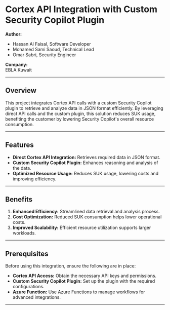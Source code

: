 # Cortex API Integration with Custom Security Copilot Plugin  

**Author:**  
- Hassan Al Faisal, Software Developer  
- Mohamed Sami Saoud, Technical Lead  
- Omar Sabri, Security Engineer  

**Company:**  
EBLA Kuwait  

---

## Overview  

This project integrates Cortex API calls with a custom Security Copilot plugin to retrieve and analyze data in JSON format efficiently. By leveraging direct API calls and the custom plugin, this solution reduces SUK usage, benefiting the customer by lowering Security Copilot's overall resource consumption.  

---

## Features  

- **Direct Cortex API Integration:** Retrieves required data in JSON format.  
- **Custom Security Copilot Plugin:** Enhances reasoning and analysis of the data.  
- **Optimized Resource Usage:** Reduces SUK usage, lowering costs and improving efficiency.  

---

## Benefits  

1. **Enhanced Efficiency:** Streamlined data retrieval and analysis process.  
2. **Cost Optimization:** Reduced SUK consumption helps lower operational costs.  
3. **Improved Scalability:** Efficient resource utilization supports larger workloads.  

---

## Prerequisites  

Before using this integration, ensure the following are in place:  
- **Cortex API Access:** Obtain the necessary API keys and permissions.  
- **Custom Security Copilot Plugin:** Set up the plugin with the required configurations.  
- **Azure Function:** Use Azure Functions to manage workflows for advanced integrations.  

---
